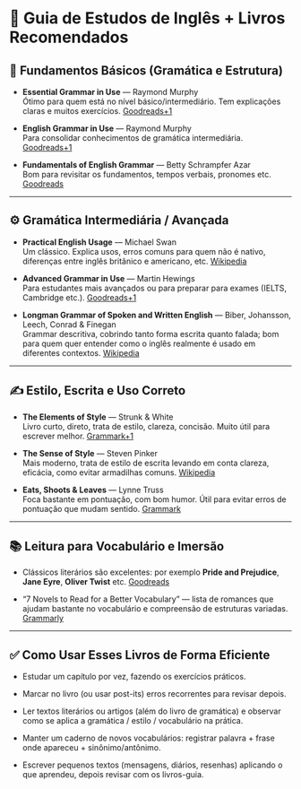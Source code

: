 # 📝 Guia de Estudos de Inglês + Livros Recomendados

## 📍 Fundamentos Básicos (Gramática e Estrutura)

- **Essential Grammar in Use** — Raymond Murphy  
    Ótimo para quem está no nível básico/intermediário. Tem explicações claras e muitos exercícios. [Goodreads+1](https://www.goodreads.com/shelf/show/english-grammar?utm_source=chatgpt.com)
    
- **English Grammar in Use** — Raymond Murphy  
    Para consolidar conhecimentos de gramática intermediária. [Goodreads+1](https://www.goodreads.com/shelf/show/english-grammar?utm_source=chatgpt.com)
    
- **Fundamentals of English Grammar** — Betty Schrampfer Azar  
    Bom para revisitar os fundamentos, tempos verbais, pronomes etc. [Goodreads](https://www.goodreads.com/shelf/show/english-grammar?utm_source=chatgpt.com)
    

---

## ⚙️ Gramática Intermediária / Avançada

- **Practical English Usage** — Michael Swan  
    Um clássico. Explica usos, erros comuns para quem não é nativo, diferenças entre inglês britânico e americano, etc. [Wikipedia](https://en.wikipedia.org/wiki/Practical_English_Usage?utm_source=chatgpt.com)
    
- **Advanced Grammar in Use** — Martin Hewings  
    Para estudantes mais avançados ou para preparar para exames (IELTS, Cambridge etc.). [Goodreads+1](https://www.goodreads.com/shelf/show/english-grammar?utm_source=chatgpt.com)
    
- **Longman Grammar of Spoken and Written English** — Biber, Johansson, Leech, Conrad & Finegan  
    Grammar descritiva, cobrindo tanto forma escrita quanto falada; bom para quem quer entender como o inglês realmente é usado em diferentes contextos. [Wikipedia](https://en.wikipedia.org/wiki/Longman_Grammar_of_Spoken_and_Written_English?utm_source=chatgpt.com)
    

---

## ✍️ Estilo, Escrita e Uso Correto

- **The Elements of Style** — Strunk & White  
    Livro curto, direto, trata de estilo, clareza, concisão. Muito útil para escrever melhor. [Grammark+1](https://grammark.org/grammar-books/?utm_source=chatgpt.com)
    
- **The Sense of Style** — Steven Pinker  
    Mais moderno, trata de estilo de escrita levando em conta clareza, eficácia, como evitar armadilhas comuns. [Wikipedia](https://en.wikipedia.org/wiki/The_Sense_of_Style?utm_source=chatgpt.com)
    
- **Eats, Shoots & Leaves** — Lynne Truss  
    Foca bastante em pontuação, com bom humor. Útil para evitar erros de pontuação que mudam sentido. [Grammark](https://grammark.org/grammar-books/?utm_source=chatgpt.com)
    

---

## 📚 Leitura para Vocabulário e Imersão

- Clássicos literários são excelentes: por exemplo **Pride and Prejudice**, **Jane Eyre**, **Oliver Twist** etc. [Goodreads](https://www.goodreads.com/list/show/120397.Novels_to_Improve_Vocabulary?utm_source=chatgpt.com)
    
- “7 Novels to Read for a Better Vocabulary” — lista de romances que ajudam bastante no vocabulário e compreensão de estruturas variadas. [Grammarly](https://www.grammarly.com/blog/vocabulary/7-novels-to-read-for-a-better-vocabulary/?utm_source=chatgpt.com)
    

---

## ✅ Como Usar Esses Livros de Forma Eficiente

- Estudar um capítulo por vez, fazendo os exercícios práticos.
    
- Marcar no livro (ou usar post-its) erros recorrentes para revisar depois.
    
- Ler textos literários ou artigos (além do livro de gramática) e observar como se aplica a gramática / estilo / vocabulário na prática.
    
- Manter um caderno de novos vocabulários: registrar palavra + frase onde apareceu + sinônimo/antônimo.
    
- Escrever pequenos textos (mensagens, diários, resenhas) aplicando o que aprendeu, depois revisar com os livros-guia.